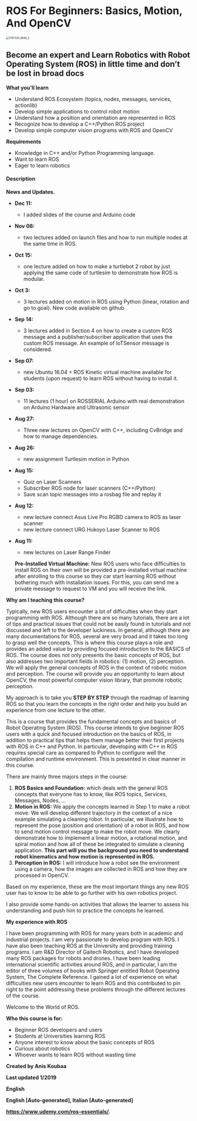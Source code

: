# ROS For Beginners: Basics, Motion, And OpenCV

<img src="https://i.loli.net/2021/01/10/6vVaD45BCjQFhUL.jpg" alt="1787334_964b_3" style="zoom:50%;" />

## **Become an expert and Learn Robotics with Robot Operating System (ROS) in little time and don’t be lost in broad docs**

**What you’ll learn**

- Understand ROS Ecosystem (topics, nodes, messages, services, actionlib)
- Develop simple applications to control robot motion
- Understand how a position and orientation are represented in ROS
- Recognize how to develop a C++/Python ROS project
- Develop simple computer vision programs with ROS and OpenCV

**Requirements**

- Knowledge in C++ and/or Python Programming language.
- Want to learn ROS
- Eager to learn robotics

#### **Description**

**News and Updates.**

- **Dec 11:**

    - I added slides of the course and Arduino code

- **Nov 06:**

    - two lectures added on launch files and how to run multiple nodes at the same time in ROS.

- **Oct 15:**

    - one lecture added on how to make a turtlebot 2 robot by just applying the same code of turtlesim to demonstrate how ROS is modular.

- **Oct 3:**

    - 3 lectures added on motion in ROS using Python (linear, rotation and go to goal). New code available on github

- **Sep 14:**

    - 3 lectures added in Section 4 on how to create a custom ROS message and a publisher/subscriber application that uses the custom ROS message. An example of IoTSensor message is considered.

- **Sep 07:**

    - new Ubuntu 16.04 + ROS Kinetic virtual machine available for students (upon request) to learn ROS without having to install it.

- **Sep 03:**

    - 11 lectures (1 hour) on ROSSERIAL Arduino with real demonstration on Arduino Hardware and Ultrasonic sensor

- **Aug 27:**

    - Three new lectures on OpenCV with C++, including CvBridge and how to manage dependencies.

- **Aug 26:**

    - new assignment Turtlesim motion in Python

- **Aug 15:**

    - Quiz on Laser Scanners
    - Subscriber ROS node for laser scanners (C++/Python)
    - Save scan topic messages into a rosbag file and replay it

- **Aug 12:**

    - new lecture connect Asus Live Pro RGBD camera to ROS as laser scanner
    - new lecture connect URG Hukoyo Laser Scanner to ROS

- **Aug 11:**

    - new lectures on Laser Range Finder

    **Pre-Installed Virtual Machine:** New ROS users who face difficulties to install ROS on their own will be provided a pre-installed virtual machine after enrolling to this course so they car start learning ROS without bothering much with installation issues. For this, you can send me a private message to request to VM and you will receive the link.

**Why am I teaching this course?**

Typically, new ROS users encounter a lot of difficulties when they start programming with ROS. Although there are so many tutorials, there are a lot of tips and practical issues that could not be easily found in tutorials and not discussed and left to the developer luckiness. In general, although there are many documentations for ROS, several are very broad and it takes too long to grasp well the concepts. This is where this course plays a role and provides an added value by providing focused introduction to the BASICS of ROS. The course does not only presents the basic concepts of ROS, but also addresses two important fields in robotics: (1) motion, (2) perception. We will apply the general concepts of ROS in the context of robotic motion and perception. The course will provide you an opportunity to learn about OpenCV, the most powerful computer vision library, that promote robotic perception.

My approach is to take you **STEP BY STEP** through the roadmap of learning ROS so that you learn the concepts in the right order and help you build an experience from one lecture to the other.

This is a course that provides the fundamental concepts and basics of Robot Operating System (ROS). This course intends to give beginner ROS users with a quick and focused introduction on the basics of ROS, in addition to practical tips that helps them manage better their first projects with ROS in C++ and Python. In particular, developing with C++ in ROS requires special care as compared to Python to configure well the compilation and runtime environment. This is presented in clear manner in this course.

There are mainly three majors steps in the course:

1. **ROS Basics and Foundation:** which deals with the general ROS concepts that everyone has to know, like ROS topics, Services, Messages, Nodes, …
2. **Motion in ROS:** We apply the concepts learned in Step 1 to make a robot move. We will develop different trajectory in the context of a nice example simulating a cleaning robot. In particular, we illustrate how to represent the pose (position and orientation) of a robot in ROS, and how to send motion control message to make the robot move. We clearly demonstrate how to implement a linear motion, a rotational motion, and spiral motion and how all of these be integrated to simulate a cleaning application. **This part will you the background you need to understand robot kinematics and how motion is represented in ROS.**
3. **Perception in ROS:** I will introduce how a robot see the environment using a camera, how the images are collected in ROS and how they are processed in OpenCV.

Based on my experience, these are the most important things any new ROS user has to know to be able to go further with his own robotics project.

I also provide some hands-on activities that allows the learner to assess his understanding and push him to practice the concepts he learned.

**My experience with ROS**

I have been programming with ROS for many years both in academic and industrial projects. I am very passionate to develop program with ROS. I have also been teaching ROS at the University and providing training programs. I am R&D Director of Gaitech Robotics, and I have developed many ROS packages for robots and drones. I have been leading international scientific activities around ROS, and in particular, I am the editor of three volumes of books with Springer entitled Robot Operating System, The Complete Reference. I gained a lot of experience on what difficulties new users encounter to learn ROS and this contributed to pin right to the point addressing these problems through the different lectures of the course.

Welcome to the World of ROS.

**Who this course is for:**

- Beginner ROS developers and users
- Students at Universities learning ROS
- Anyone interest to know about the basic concepts of ROS
- Curious about robotics
- Whoever wants to learn ROS without wasting time

**Created by Anis Koubaa**

**Last updated 1/2019**

**English**

**English [Auto-generated], Italian [Auto-generated]**

**https://www.udemy.com/ros-essentials/.**